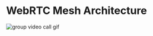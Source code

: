 # WebRTC Mesh Architecture

![group video call gif](https://media4.giphy.com/media/fSjbcPSIEx5V8JdJFv/giphy.gif?cid=790b7611d46ec6201abf864347d292829d255924c8c9fb46&rid=giphy.gif&ct=g)
